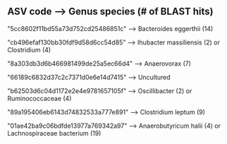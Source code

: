 ## ASV code --> Genus species (# of BLAST hits)

"5cc8602f11bd55a73d752cd25486851c" --> Bacteroides eggerthii (14)

"cb496efaf130bb30fdf9d58d6cc54d85" --> Ihubacter massiliensis (2) or Clostridium (4)

"8a303db3d6b466981499de25a5ec66d4" --> Anaerovorax (7)

"66189c6832d37c2c7371d0e6e14d7415" --> Uncultured

"b62503d6c04d1172e2e4e9781657105f" --> Oscillibacter (2) or Ruminococcaceae (4)

"89a195406eb6143d74832533a777e891" --> Clostridium leptum (9)

"01ae42ba9c06bdfde13977a769342a97" --> Anaerobutyricum halii (4) or Lachnospiraceae bacterium (19)



